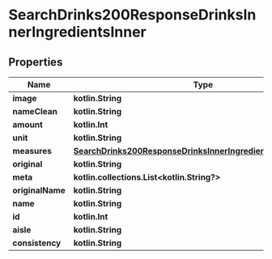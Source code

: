 
# SearchDrinks200ResponseDrinksInnerIngredientsInner

## Properties
| Name | Type | Description | Notes |
| ------------ | ------------- | ------------- | ------------- |
| **image** | **kotlin.String** |  |  [optional] |
| **nameClean** | **kotlin.String** |  |  [optional] |
| **amount** | **kotlin.Int** |  |  [optional] |
| **unit** | **kotlin.String** |  |  [optional] |
| **measures** | [**SearchDrinks200ResponseDrinksInnerIngredientsInnerMeasures**](SearchDrinks200ResponseDrinksInnerIngredientsInnerMeasures.md) |  |  [optional] |
| **original** | **kotlin.String** |  |  [optional] |
| **meta** | **kotlin.collections.List&lt;kotlin.String?&gt;** |  |  [optional] |
| **originalName** | **kotlin.String** |  |  [optional] |
| **name** | **kotlin.String** |  |  [optional] |
| **id** | **kotlin.Int** |  |  [optional] |
| **aisle** | **kotlin.String** |  |  [optional] |
| **consistency** | **kotlin.String** |  |  [optional] |



